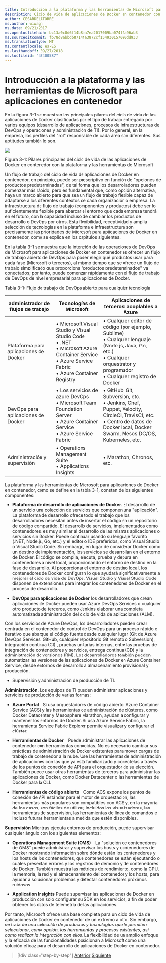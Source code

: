 ```yaml
---
title: Introducción a la plataforma y las herramientas de Microsoft para aplicaciones en contenedor
description: Ciclo de vida de aplicaciones de Docker en contenedor con la plataforma y las herramientas de Microsoft
author: CESARDELATORRE
ms.author: wiwagn
ms.date: 09/21/2017
ms.openlocfilehash: bc13a0c8d6f14b8ea7ea2017009ba074f9a96ab3
ms.sourcegitcommit: fb78d8abbdb87144a3872cf154930157090dd933
ms.translationtype: MT
ms.contentlocale: es-ES
ms.lasthandoff: 09/27/2018
ms.locfileid: "47400587"
---
```

# <a name="introduction-to-the-microsoft-platform-and-tools-for-containerized-apps"></a>Introducción a la plataforma y las herramientas de Microsoft para aplicaciones en contenedor


En la figura 3-1 se muestran los principales pilares del ciclo de vida de las aplicaciones de Docker clasificadas por el tipo de trabajo entregado por varios equipos (desarrollo de aplicaciones, procesos de infraestructuras de DevOps y operaciones y administración de TI). Por lo general, en la empresa, los perfiles del "rol" responsable de cada área son diferentes. Sus aptitudes también lo son.

![](./media/image1.png)

Figura 3-1: Pilares principales del ciclo de vida de las aplicaciones de Docker en contenedor con la plataforma y las herramientas de Microsoft

Un flujo de trabajo del ciclo de vida de aplicaciones de Docker en contenedor, en principio, puede ser prescriptivo en función de "opciones de productos predeterminadas", de tal forma que los desarrolladores pueden comenzar más rápido, pero es fundamental que, como opción alternativa, haya un marco abierto para que sea un flujo de trabajo flexible capaz de adaptarse a los diferentes contextos de cada organización o empresa. La infraestructura de flujo de trabajo (componentes y productos) debe ser lo suficientemente flexible para abarcar el entorno que cada empresa tendrá en el futuro, con la capacidad incluso de cambiar los productos de desarrollo o DevOps por otros. Esta flexibilidad, receptividad y amplia selección de tecnologías en la plataforma e infraestructura son precisamente las prioridades de Microsoft para aplicaciones de Docker en contenedor, como se explica en los capítulos siguientes.

En la tabla 3-1 se muestra que la intención de las operaciones de DevOps de Microsoft para aplicaciones de Docker en contenedor es ofrecer un flujo de trabajo abierto de DevOps para poder elegir qué productos usar para cada fase (Microsoft o terceros), al mismo tiempo que se ofrece un flujo de trabajo simplificado que proporciona "productos predeterminados" ya conectados; por tanto, puede comenzar rápidamente con el flujo de trabajo de DevOps de nivel empresarial para aplicaciones de Docker.

Tabla 3-1: Flujo de trabajo de DevOps abierto para cualquier tecnología

| administrador de flujos de trabajo | Tecnologías de Microsoft | Aplicaciones de terceros: acoplables a Azure |
| ---------------------------| ----------------------------------------------------| --------------------------------------------------------------------------------|
| Plataforma para aplicaciones de Docker   | • Microsoft Visual Studio y Visual Studio Code<br /> • .NET<br /> • Microsoft Azure Container Service<br /> • Azure Service Fabric<br /> • Azure Container Registry<br /> | • Cualquier editor de código (por ejemplo, Sublime)<br /> • Cualquier lenguaje (Node.js, Java, Go, etc.)<br /> • Cualquier orquestrator y programador<br /> • Cualquier registro de Docker<br /> |
| DevOps para aplicaciones de Docker     | • Los servicios de azure DevOps<br /> • Microsoft Team Foundation Server<br /> • Azure Container Service<br /> • Azure Service Fabric<br /> | • GitHub, Git, Subversion, etc.<br /> • Jenkins, Chef, Puppet, Velocity, CircleCI, TravisCI, etc.<br /> • Centro de datos de Docker local, Docker Swarm, Mesos DC/OS, Kubernetes, etc.<br /> |
| Administración y supervisión  | • Operations Management Suite<br /> • Applications Insights<br /> | • Marathon, Chronos, etc.<br />

La plataforma y las herramientas de Microsoft para aplicaciones de Docker en contenedor, como se define en la tabla 3-1, constan de los siguientes componentes:

-   **Plataforma de desarrollo de aplicaciones de Docker**. El desarrollo de un servicio una colección de servicios que componen una "aplicación". La plataforma de desarrollo ofrece todo el trabajo que los desarrolladores necesitan antes de insertar el código en un repositorio de código compartido. El desarrollo de servicios, implementados como contenedores, es muy similar al desarrollo de las mismas aplicaciones o servicios sin Docker. Puede continuar usando su lenguaje favorito (.NET, Node.js, Go, etc.) y el editor o IDE preferidos, como Visual Studio o Visual Studio Code. Sin embargo, en lugar de considerar Docker como un destino de implementación, los servicios se desarrollan en el entorno de Docker. El código se compila, ejecuta, prueba y depura en contenedores a nivel local, proporcionando el entorno de destino en la fase de desarrollo. Al proporcionar el entorno de destino local, los contenedores de Docker configuran lo que ayudará significativamente a mejorar el ciclo de vida de DevOps. Visual Studio y Visual Studio Code disponen de extensiones para integrar los contenedores de Docker en el proceso de desarrollo.

-   **DevOps para aplicaciones de Docker** los desarrolladores que crean aplicaciones de Docker pueden usar Azure DevOps Services o cualquier otro producto de terceros, como Jenkins elaborar una completa automatizada administración del ciclo de vida de aplicaciones (ALM).

Con los servicios de Azure DevOps, los desarrolladores pueden crear centrada en el contenedor de control de DevOps para un proceso rápido e iterativo que abarque el código fuente desde cualquier lugar (Git de Azure DevOps Services, GitHub, cualquier repositorio Git remoto o Subversion), integración continua (CI) , pruebas unitarias internas, entre las pruebas de integración de contenedores y servicios, entrega continua (CD) y la administración de versiones (RM). Los desarrolladores también pueden automatizar las versiones de las aplicaciones de Docker en Azure Container Service, desde entornos de desarrollo a almacenamiento provisional y producción.
 
-   Supervisión y administración de producción de TI.

**Administración**. Los equipos de TI pueden administrar aplicaciones y servicios de producción de varias formas:

-   **Azure Portal** Si usa orquestadores de código abierto, Azure Container Service (ACS) y las herramientas de administración de clústeres, como Docker Datacenter y Mesosphere Marathon, ayudan a configurar y mantener los entornos de Docker. Si usa Azure Service Fabric, la herramienta Service Fabric Explorer permite visualizar y configurar el clúster.

-   **Herramientas de Docker** Puede administrar las aplicaciones de contenedor con herramientas conocidas. No es necesario cambiar sus prácticas de administración de Docker existentes para mover cargas de trabajo de contenedor a la nube. Use las herramientas de administración de aplicaciones con las que ya está familiarizado y conéctelas a través de los puntos de conexión de API para el orquestador de su elección. También puede usar otras herramientas de terceros para administrar las aplicaciones de Docker, como Docker Datacenter o las herramientas de Docker para la CLI.

-   **Herramientas de código abierto** Como ACS expone los puntos de conexión de API estándar para el motor de orquestación, las herramientas más populares son compatibles con ACS y, en la mayoría de los casos, son fáciles de utilizar, incluidos los visualizadores, las herramientas de supervisión, las herramientas de línea de comandos e incluso futuras herramientas a medida que estén disponibles.

**Supervisión** Mientras ejecuta entornos de producción, puede supervisar cualquier ángulo con los siguientes elementos:

-   **Operations Management Suite (OMS)** La "solución de contenedores de OMS" puede administrar y supervisar los hosts y contenedores de Docker mostrando información sobre dónde están los contenedores y los hosts de los contenedores, qué contenedores se están ejecutando o cuáles presentan errores y los registros de demonio y de contenedores de Docker. También muestra las métricas de rendimiento, como la CPU, la memoria, la red y el almacenamiento del contenedor y los hosts, para ayudar a solucionar problemas y detectar contenedores próximos ruidosos.

-   **Application Insights** Puede supervisar las aplicaciones de Docker en producción con solo configurar su SDK en los servicios, a fin de poder obtener los datos de telemetría de las aplicaciones.

Por tanto, Microsoft ofrece una base completa para un ciclo de vida de aplicaciones de Docker en contenedor de un extremo a otro. Sin embargo, se trata de *una colección de productos y tecnologías que le permiten seleccionar, como opción, las herramientas y procesos existentes, así como realizar la integración con ellos*. La flexibilidad de un amplio enfoque y la eficacia de las funcionalidades posicionan a Microsoft como una solución eficaz para el desarrollo de aplicaciones de Docker en contenedor.

>[!div class="step-by-step"]
[Anterior](../Docker-application-lifecycle/containers-foundation-for-devops-collaboration.md)
[Siguiente](../design-develop-containerized-apps/index.md)
